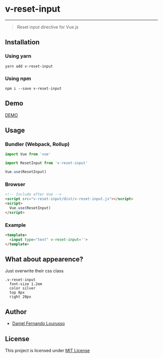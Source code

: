 v-reset-input
==============

---

> Reset input directive for Vue.js

Installation
------------

### Using yarn

`yarn add v-reset-input`

### Using npm

`npm i --save v-reset-input`

Demo
----

[DEMO](http://dflourusso.github.io/v-reset-input)

Usage
-----

### Bundler (Webpack, Rollup)

```js
import Vue from 'vue'

import ResetInput from 'v-reset-input'

Vue.use(ResetInput)
```

### Browser

```html
<!-- Include after Vue -->
<script src="v-reset-input/dist/v-reset-input.js"></script>
<script>
  Vue.use(ResetInput)
</script>
```

### Example

```html
<template>
  <input type="text" v-reset-input=''>
</template>
```
What about appearence?
----------------------

Just overwrite their css class

```stylus
.v-reset-input
  font-size 1.2em
  color silver
  top 8px
  right 20px
```

Author
-------

-	[Daniel Fernando Lourusso](http://dflourusso.com.br)

License
-------

This project is licensed under [MIT License](http://en.wikipedia.org/wiki/MIT_License)
